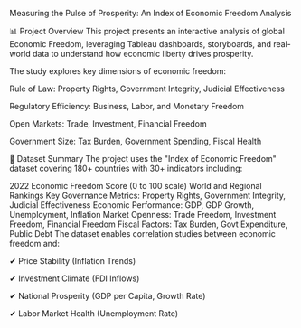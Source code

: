 Measuring the Pulse of Prosperity: An Index of Economic Freedom Analysis

📊 Project Overview
This project presents an interactive analysis of global Economic Freedom, leveraging Tableau dashboards, storyboards, and real-world data to understand how economic liberty drives prosperity.

The study explores key dimensions of economic freedom:

Rule of Law: Property Rights, Government Integrity, Judicial Effectiveness

Regulatory Efficiency: Business, Labor, and Monetary Freedom

Open Markets: Trade, Investment, Financial Freedom

Government Size: Tax Burden, Government Spending, Fiscal Health

📂 Dataset Summary
The project uses the "Index of Economic Freedom" dataset covering 180+ countries with 30+ indicators including:

2022 Economic Freedom Score (0 to 100 scale)
World and Regional Rankings
Key Governance Metrics: Property Rights, Government Integrity, Judicial Effectiveness
Economic Performance: GDP, GDP Growth, Unemployment, Inflation
Market Openness: Trade Freedom, Investment Freedom, Financial Freedom
Fiscal Factors: Tax Burden, Govt Expenditure, Public Debt
The dataset enables correlation studies between economic freedom and:

✔ Price Stability (Inflation Trends)

✔ Investment Climate (FDI Inflows)

✔ National Prosperity (GDP per Capita, Growth Rate)

✔ Labor Market Health (Unemployment Rate)


